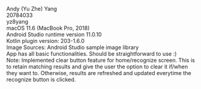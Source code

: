 Andy (Yu Zhe) Yang\
20784033\
yz8yang\
macOS 11.6 (MacBook Pro, 2018)\
Android Studio runtime version 11.0.10\
Kotlin plugin version: 203-1.6.0\
Image Sources: Android Studio sample image library\
App has all basic functionalities. Should be straightforward to use :)\
Note: Implemented clear button feature for home/recognize screen. This is to retain matching results and give the user the option to clear it if/when they want to. Otherwise, results are refreshed and updated everytime the recognize button is clicked.
